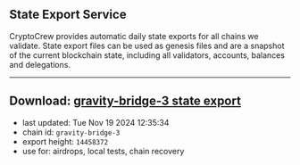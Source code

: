 ## State Export Service
CryptoCrew provides automatic daily state exports for all chains we validate. State export files can be used as genesis files and are a snapshot of the current blockchain state, including all validators, accounts, balances and delegations.

---
**Download: [gravity-bridge-3 state export](https://dl-eu2.ccvalidators.com/SERVICE/gravitybridge/gravity-bridge-3_export_14458372.json)**
---

- last updated: Tue Nov 19 2024 12:35:34
- chain id: `gravity-bridge-3`
- export height: `14458372`
- use for: airdrops, local tests, chain recovery
